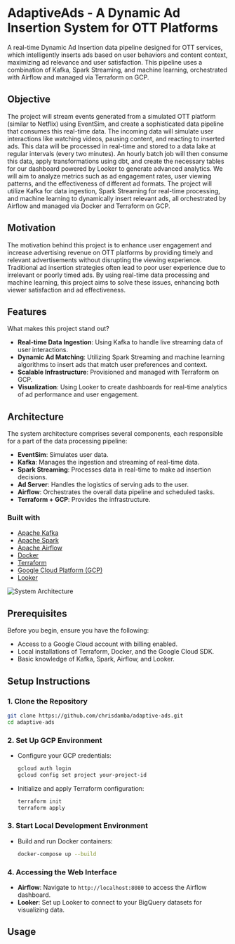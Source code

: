 # AdaptiveAds - A Dynamic Ad Insertion System for OTT Platforms

A real-time Dynamic Ad Insertion data pipeline designed for OTT services, which intelligently inserts ads based on user behaviors and content context, maximizing ad relevance and user satisfaction. This pipeline uses a combination of Kafka, Spark Streaming, and machine learning, orchestrated with Airflow and managed via Terraform on GCP.

## Objective

The project will stream events generated from a simulated OTT platform (similar to Netflix) using EventSim, and create a sophisticated data pipeline that consumes this real-time data. The incoming data will simulate user interactions like watching videos, pausing content, and reacting to inserted ads. This data will be processed in real-time and stored to a data lake at regular intervals (every two minutes). An hourly batch job will then consume this data, apply transformations using dbt, and create the necessary tables for our dashboard powered by Looker to generate advanced analytics. We will aim to analyze metrics such as ad engagement rates, user viewing patterns, and the effectiveness of different ad formats. The project will utilize Kafka for data ingestion, Spark Streaming for real-time processing, and machine learning to dynamically insert relevant ads, all orchestrated by Airflow and managed via Docker and Terraform on GCP.

## Motivation

The motivation behind this project is to enhance user engagement and increase advertising revenue on OTT platforms by providing timely and relevant advertisements without disrupting the viewing experience. Traditional ad insertion strategies often lead to poor user experience due to irrelevant or poorly timed ads. By using real-time data processing and machine learning, this project aims to solve these issues, enhancing both viewer satisfaction and ad effectiveness.


## Features

What makes this project stand out?
- **Real-time Data Ingestion**: Using Kafka to handle live streaming data of user interactions.
- **Dynamic Ad Matching**: Utilizing Spark Streaming and machine learning algorithms to insert ads that match user preferences and context.
- **Scalable Infrastructure**: Provisioned and managed with Terraform on GCP.
- **Visualization**: Using Looker to create dashboards for real-time analytics of ad performance and user engagement.

## Architecture

The system architecture comprises several components, each responsible for a part of the data processing pipeline:

- **EventSim**: Simulates user data.
- **Kafka**: Manages the ingestion and streaming of real-time data.
- **Spark Streaming**: Processes data in real-time to make ad insertion decisions.
- **Ad Server**: Handles the logistics of serving ads to the user.
- **Airflow**: Orchestrates the overall data pipeline and scheduled tasks.
- **Terraform + GCP**: Provides the infrastructure.

### Built with
- [Apache Kafka](https://kafka.apache.org/)
- [Apache Spark](https://spark.apache.org/)
- [Apache Airflow](https://airflow.apache.org/)
- [Docker](https://www.docker.com/)
- [Terraform](https://www.terraform.io/)
- [Google Cloud Platform (GCP)](https://cloud.google.com/)
- [Looker](https://looker.com/)

![System Architecture](link-to-architecture-diagram.png)  <!-- Link to your architecture diagram -->

## Prerequisites

Before you begin, ensure you have the following:
- Access to a Google Cloud account with billing enabled.
- Local installations of Terraform, Docker, and the Google Cloud SDK.
- Basic knowledge of Kafka, Spark, Airflow, and Looker.

## Setup Instructions

### 1. Clone the Repository

```bash
git clone https://github.com/chrisdamba/adaptive-ads.git
cd adaptive-ads
```

### 2. Set Up GCP Environment

- Configure your GCP credentials:
  ```bash
  gcloud auth login
  gcloud config set project your-project-id
  ```

- Initialize and apply Terraform configuration:
  ```bash
  terraform init
  terraform apply
  ```

### 3. Start Local Development Environment

- Build and run Docker containers:
  ```bash
  docker-compose up --build
  ```

### 4. Accessing the Web Interface

- **Airflow**: Navigate to `http://localhost:8080` to access the Airflow dashboard.
- **Looker**: Set up Looker to connect to your BigQuery datasets for visualizing data.

## Usage



